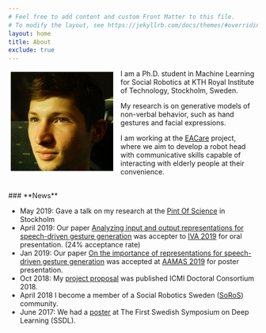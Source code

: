 ```yaml
---
# Feel free to add content and custom Front Matter to this file.
# To modify the layout, see https://jekyllrb.com/docs/themes/#overriding-theme-defaults
layout: home
title: About
exclude: true
---
```

<img style="float: left; border: 5px solid white; padding-right: 10px;" src="assets/me2.jpeg" height="200" alt="portrait">
I am a Ph.D. student in Machine Learning for Social Robotics at KTH Royal Institute of Technology, Stockholm, Sweden.

My research is on generative models of non-verbal behavior, such as hand gestures and facial expressions.

I am working at the [EACare](http://www.csc.kth.se/cvap/EACare/) project, where we aim to develop a robot head with communicative skills capable of interacting with elderly people at their convenience.




<br>
### **News**

* May 2019: Gave a talk on my research at the [Pint Of Science](http://pintofscience.se/) in Stockholm
* April 2019: Our paper [Analyzing input and output representations for speech-driven gesture generation](https://www.researchgate.net/publication/331645229_Analyzing_Input_and_Output_Representations_for_Speech-Driven_Gesture_Generation) was accepter to [IVA 2019](https://iva2019.sciencesconf.org/) for oral presentation. (24% acceptance rate)
* Jan 2019: Our paper [On the importance of representations for speech-driven gesture generation](http://www.ifaamas.org/Proceedings/aamas2019/pdfs/p2072.pdf) was accepted at [AAMAS 2019](http://aamas2019.encs.concordia.ca/) for poster presentation.
* Oct 2018: My [project proposal](https://www.researchgate.net/publication/328032360_Data_Driven_Non-Verbal_Behavior_Generation_for_Humanoid_Robots) was published ICMI Doctoral Consortium 2018.
* April 2018 I become a member of a Social Robotics Sweden ([SoRoS](https://soros-community.github.io/)) community.
* June 2017: We had a [poster](https://www.csc.kth.se/~hedvig/publications/ssdl_17.pdf) at The First Swedish Symposium on Deep Learning (SSDL).
